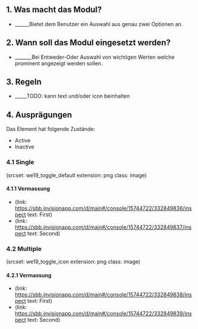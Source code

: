 ## 1. Was macht das Modul?
* ______Bietet dem Benutzer ein Auswahl aus genau zwei Optionen an.

## 2. Wann soll das Modul eingesetzt werden?
* _______Bei Entweder-Oder Auswahl von wichtigen Werten welche prominent angezeigt werden sollen.

## 3. Regeln
* _____TODO: kann text und/oder icon beinhalten

## 4. Ausprägungen
Das Element hat folgende Zustände:
* Active
* Inactive

### 4.1 Single 
(srcset: we19_toggle_default extension: png class: image)

#### 4.1.1 Vermassung
*   (link: https://sbb.invisionapp.com/d/main#/console/15744722/332849836/inspect text: First)
*   (link: https://sbb.invisionapp.com/d/main#/console/15744722/332849837/inspect text: Second)
   
### 4.2 Multiple
(srcset: we19_toggle_icon extension: png class: image)

#### 4.2.1 Vermassung
*   (link: https://sbb.invisionapp.com/d/main#/console/15744722/332849838/inspect text: First)
*   (link: https://sbb.invisionapp.com/d/main#/console/15744722/332849839/inspect text: Second)